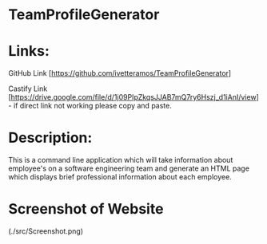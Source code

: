 # TeamProfileGenerator

# Links: 

GitHub Link [https://github.com/ivetteramos/TeamProfileGenerator]

Castify Link [https://drive.google.com/file/d/1j09PIpZkqsJJAB7mQ7ry6Hszj_d1iAnI/view]
    - if direct link not working please copy and paste. 



# Description:

This is a command line application which will take information about employee's on a software engineering team and generate an HTML page which displays brief professional information about each employee.


# Screenshot of Website

(./src/Screenshot.png)